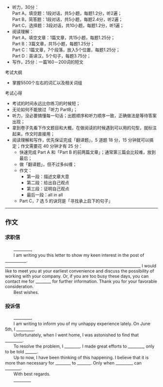 - 听力，30分：<br/>
Part A，填空题：1段对话，共5小题，每题1.2分，听2遍；<br/>
Part B，简答题：1段对话，共5小题，每题2.4分，听2遍；<br/>
Part C，选择题：3段对话，共10小题，每题1.2分，听1遍；<br/>
- 阅读理解：<br/>
Part A，填空文章：1篇文章，共15小题，每题1.25分；<br/>
Part B：3篇文章，共15小题，每题1.25分；<br/>
Part C：1篇文章，7个段落，放入5个位置，每题1.25分；<br/>
Part D：英译汉，5个句子，每题3.75分；<br/>
- 写作，25分：一篇160－200词的短文<br/>

考试大纲
- 掌握5500个左右的词汇以及相关词组

考试心得
* 考试的时间永远比你练习的时候短；
* 无论如何不能放过「听力 PartB」；
* 听力，没必要搞懂每一句话；出题顺序和听力顺序一致，正确做法是等待答案出现；
* 拿到卷子先看下作文题目和大概，在做阅读的时候遇到可以用的句型，就标注起来，作文时直接用；
* 阅读理解和写作，优先保证完成「翻译题」，5 道题 18 分，15 分钟就可以搞定；作文需要花 40 分钟才有 25 分：
  * 快速完成 Part A 和「Part B 的前两篇文章」；通常第三篇会比较难，放到最后；
  * 做「翻译题」，但不过多纠缠；
  * 作文：
    * 第一段：描述文章大意
    * 第二段：给出自己观点
    * 第三段：证明自己观点
    * 最后一段：all in all
  * Part C，7 选 5 的诀窍是「寻找承上启下的句子」

---

## 作文

### 求职信

　　_________,<br/>
　　I am writing you this letter to show my keen interest in the post of ___________.<br/>
______________________________________________________________________ I would like to meet you at your earliest convenience and discuss the possibility of working with your company. Or, if you are too busy these days, you can contact me for ________ for further information. Thank you for your favorable consideration.<br/>
　　Best wishes.

### 投诉信

　　_________,<br/>
　　I am writing to inform you of my unhappy experience lately. On June 5th, I _________.<br/>
　　Unfortunately, when I went home, I was astonished to find that _________.<br/>
　　To resolve the problem, I ________. I made great efforts to ________, only to be told ______.<br/>
　　Up to now, I have been thinking of this happening. I believe that it is more than necessary for ________ to _______. Only when _________ can ________.<br/>
　　With best regards.<br/>
　　_________<br/>
